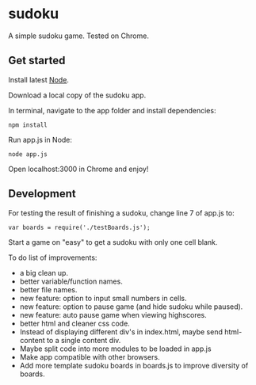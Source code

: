 # sudoku
A simple sudoku game. Tested on Chrome.

<h2>Get started</h2>

Install latest <a href="https://nodejs.org/en/">Node</a>.

Download a local copy of the sudoku app.

In terminal, navigate to the app folder and install dependencies:

<code>npm install</code>

Run app.js in Node:

<code>node app.js</code>

Open localhost:3000 in Chrome and enjoy!

<h2>Development</h2>

For testing the result of finishing a sudoku, change line 7 of app.js to:

<code>var boards = require('./testBoards.js');</code>

Start a game on "easy" to get a sudoku with only one cell blank.

To do list of improvements:
<ul>
  <li>a big clean up.</li>
  <li>better variable/function names.</li>
  <li>better file names.</li>
  <li>new feature: option to input small numbers in cells.</li>
  <li>new feature: option to pause game (and hide sudoku while paused).</li>
  <li>new feature: auto pause game when viewing highscores.</li>
  <li>better html and cleaner css code.</li>
  <li>Instead of displaying different div's in index.html, maybe send html-content to a single content div.</li>
  <li>Maybe split code into more modules to be loaded in app.js</li>
  <li>Make app compatible with other browsers.</li>
  <li>Add more template sudoku boards in boards.js to improve diversity of boards.</li>
</ul>
